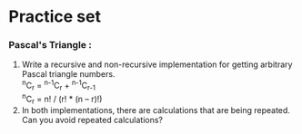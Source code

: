 # Practice set
### Pascal's Triangle :
1.  Write a recursive and non-recursive implementation for getting arbitrary Pascal triangle numbers.  
<sup>n</sup>C<sub>r</sub> = <sup>n-1</sup>C<sub>r</sub> + <sup>n-1</sup>C<sub>r-1</sub>  
<sup>n</sup>C<sub>r</sub> = n! / (r! * (n – r)!)  
2.  In both implementations, there are calculations that are being repeated. Can you avoid repeated calculations?
